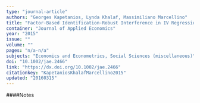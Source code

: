 ```yaml
---
type: "journal-article"
authors: "Georges Kapetanios, Lynda Khalaf, Massimiliano Marcellino"
title: "Factor-Based Identification-Robust Interference in IV Regressions"
container: "Journal of Applied Economics"
year: "2015"
issue: ""
volume: ""
pages: "n/a-n/a"
subjects: "Economics and Econometrics, Social Sciences (miscellaneous)"
doi: "10.1002/jae.2466"
link: "https://dx.doi.org/10.1002/jae.2466"
citationkey: "KapetaniosKhalafMarcellino2015"
updated: "20160315"
---
```


####Notes
